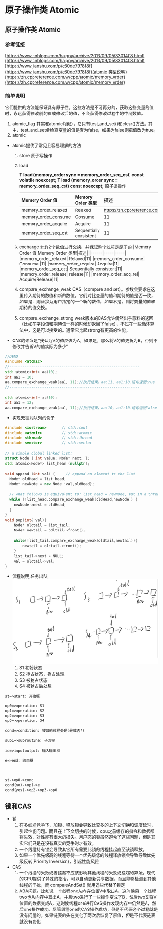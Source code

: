 # 原子操作类 Atomic


## 原子操作类 Atomic

### 参考链接
[https://www.cnblogs.com/haippy/archive/2013/09/05/3301408.html](https://www.cnblogs.com/haippy/archive/2013/09/05/3301408.html)
[https://www.jianshu.com/p/c80de7978f8f](https://www.jianshu.com/p/c80de7978f8f)(atomic<T> 类型说明)
[https://zh.cppreference.com/w/cpp/atomic/memory_order](https://zh.cppreference.com/w/cpp/atomic/memory_order)

### 简单说明
它们提供的方法能保证具有原子性。这些方法是不可再分的，获取这些变量的值时，永远获得修改前的值或修改后的值，不会获得修改过程中的中间数值。

1. atomic_flag
  其实和atomic<bool>相似），它只有test_and_set()和clear()方法。其中，test_and_set会检查变量的值是否为false，如果为false则把值改为true。
2. atomic<T>
  - atomic<T>提供了常见且容易理解的方法
    1. store
      原子写操作

    2. load

        **T load (memory_order sync = memory_order_seq_cst) const volatile noexcept;
        T load (memory_order sync = memory_order_seq_cst) const noexcept;**
        原子读操作

        |Memory Order 值|Memory Order 类型|描述|
        |------|-----|-----|
        |memory_order_relaxed| Relaxed|https://zh.cppreference.com/w/cpp/atomic/memory_order|
        |memory_order_consume| Consume |11|
        |memory_order_acquire| Acquire|11|
        |memory_order_seq_cst| Sequentially consistent|11|
    3. exchange
      	允许2个数值进行交换，并保证整个过程是原子的
       |Memory Order 值|Memory Order 类型|描述|
       |------|-----|-----|
       |memory_order_relaxed| Relaxed|11|
       |memory_order_consume| Consume |11|
       |memory_order_acquire| Acquire|11|
       |memory_order_seq_cst| Sequentially consistent|11|
       |memory_order_release| release|11|
       |memory_order_acq_rel| Acquire/Release|11|
    4. compare_exchange_weak
      CAS（compare and set）。参数会要求在这里传入期待的数值和新的数值。它们对比变量的值和期待的值是否一致，如果是，则替换为用户指定的一个新的数值。如果不是，则将变量的值和期待的值交换。

    5. compare_exchange_strong
    weak版本的CAS允许偶然出乎意料的返回（比如在字段值和期待值一样的时候却返回了false），不过在一些循环算法中，这是可以接受的。通常它比起strong有更高的性能。
  - CAS的语义是“我认为V的值应该为A，如果是，那么将V的值更新为B，否则不修改并告诉V的值实际为多少”
  ```C++
  //DEMO
  #include <atomic>
  //------------------------------------------------------------
  std::atomic<int> aa(10);
  int aa1 = 10;
  aa.compare_exchange_weak(aa1, 11);//执行结果，aa:11, aa1:10,语句返回true
  //------------------------------------------------------------
  
  std::atomic<int> aa(10);
  int aa1 = 12;
  aa.compare_exchange_weak(aa1, 11);//执行结果，aa:10, aa1:10,语句返回false
  
  ```
  - 实现无锁对队列的例子
  ```C++
  #include <iostream>       // std::cout
  #include <atomic>         // std::atomic
  #include <thread>         // std::thread
  #include <vector>         // std::vector
  
  // a simple global linked list:
  struct Node { int value; Node* next; };
  std::atomic<Node*> list_head (nullptr);
  
  void append (int val) {     // append an element to the list
    Node* oldHead = list_head;
    Node* newNode = new Node {val,oldHead};
  
    // what follows is equivalent to: list_head = newNode, but in a thread-safe way:
    while (!list_head.compare_exchange_weak(oldHead,newNode)) {
      newNode->next = oldHead;
    }
  }
  void pop(int& val){
      Node* oldtail = list_tail;
      Node* newtail = odltail->front();
      
      while(!list_tail.compare_exchange_weak(oldtail,newtail)){
          newtail = oldtail->front();
      }
      list_tail->next = NULL;
      val = oldtail->val;
  }
  ```
  - 流程说明,任务出队
    ![avatar](../Lock_png/CAS说明.png)
    1. S1 初始状态
    2. S2 抢占状态，抢占处理
    3. S3 被抢占状态
    4. S4 被抢占后处理

```flow
st=>start: 开始框

op0=>operation: S1
op1=>operation: S2
op2=>operation: S3
op3=>operation: S4

cond=>condition: 被其他线程处理(是或否?)

sub1=>subroutine: 子流程

io=>inputoutput: 输入输出框

e=>end: 结束框



st->op0->cond
cond(no)->op1->e
cond(yes)->op2->op3->op0
```

## 锁和CAS
- 锁
	1. 在多线程竞争下，加锁、释放锁会导致比较多的上下文切换和调度延时，引起性能问题。而且在上下文切换的时候，cpu之前缓存的指令和数据都将失效，对性能有很大的损失。用户态的锁虽然避免了这些问题，但是其实它们只是在没有真实的竞争时才有效。
	2. 一个线程持有锁会导致其它所有需要此锁的线程挂起直至该锁释放。
	3. 如果一个优先级高的线程等待一个优先级低的线程释放锁会导致导致优先级反转(Priority Inversion)，引起性能风险
- CAS
	1. 一个线程的失败或者挂起不应该影响其他线程的失败或挂起的算法。现代的CPU提供了特殊的指令，可以自动更新共享数据，而且能够检测到其他线程的干扰，而 compareAndSet() 就用这些代替了锁定
	2. ABA问题。比如说一个线程one从内存位置V中取出A，这时候另一个线程two也从内存中取出A，并且two进行了一些操作变成了B，然后two又将V位置的数据变成A，这时候线程one进行CAS操作发现内存中仍然是A，然后one操作成功。尽管线程one的CAS操作成功，但是不代表这个过程就是没有问题的。如果链表的头在变化了两次后恢复了原值，但是不代表链表就没有变化